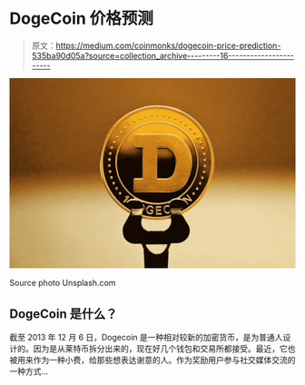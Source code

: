 # DogeCoin 价格预测

> 原文：<https://medium.com/coinmonks/dogecoin-price-prediction-535ba90d05a?source=collection_archive---------16----------------------->

![](img/1efb4bd18299c7d7406d52f2101cf9a5.png)

Source photo Unsplash.com

## DogeCoin 是什么？

截至 2013 年 12 月 6 日，Dogecoin 是一种相对较新的加密货币，是为普通人设计的。因为是从莱特币拆分出来的，现在好几个钱包和交易所都接受。最近，它也被用来作为一种小费，给那些想表达谢意的人。作为奖励用户参与社交媒体交流的一种方式…